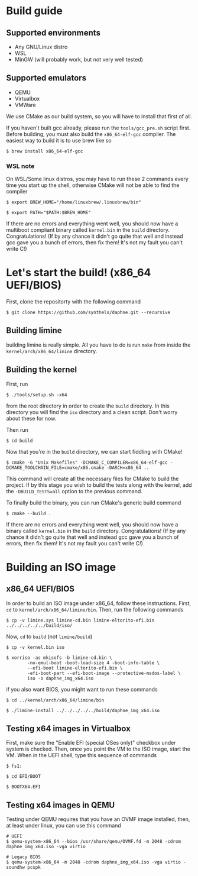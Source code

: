 # Build guide

## Supported environments
* Any GNU/Linux distro
* WSL
* MinGW (will probably work, but not very well tested)

## Supported emulators
* QEMU
* Virtualbox
* VMWare

We use CMake as our build system, so you will have to install that first of all.

If you haven't built gcc already, please run the `tools/gcc_pre.sh` script first.
Before building, you must also build the `x86_64-elf-gcc` compiler. The easiest way to build it is to use brew like so

```
$ brew install x86_64-elf-gcc
```

### WSL note
On WSL/Some linux distros, you may have to run these 2 commands every time you start up the shell, otherwise CMake will not be able to find the compiler

```
$ export BREW_HOME="/home/linuxbrew/.linuxbrew/bin"
```

```
$ export PATH="$PATH:$BREW_HOME"
```

If there are no errors and everything went well, you should now have a multiboot compliant binary called `kernel.bin` in the `build` directory. Congratulations! (If by any chance it didn't go quite that well and instead gcc gave you a bunch of errors, then fix them! It's not my fault you can't write C!)

# Let's start the build! (x86_64 UEFI/BIOS)
First, clone the repositorty with the following command

```
$ git clone https://github.com/synthels/daphne.git --recursive
```

## Building limine
building limine is really simple. All you have to do is run `make` from inside the `kernel/arch/x86_64/limine` directory.

## Building the kernel
First, run

```
$ ./tools/setup.sh -x64
```

from the root directory in order to create the `build` directory. In this directory you will find the `iso` directory and a clean script. Don't worry about these for now.

Then run

```
$ cd build
```

Now that you're in the `build` directory, we can start fiddling with CMake!

```
$ cmake -G "Unix Makefiles" -DCMAKE_C_COMPILER=x86_64-elf-gcc -DCMAKE_TOOLCHAIN_FILE=cmake/x86.cmake -DARCH=x86_64 ..
```

This command will create all the necessary files for CMake to build the project. If by this stage you wish to build the tests along with the kernel, add the `-DBUILD_TESTS=all` option to the previous command.

To finally build the binary, you can run CMake's generic build command

```
$ cmake --build .
```

If there are no errors and everything went well, you should now have a binary called `kernel.bin` in the `build` directory. Congratulations! (If by any chance it didn't go quite that well and instead gcc gave you a bunch of errors, then fix them! It's not my fault you can't write C!)

# Building an ISO image

## x86_64 UEFI/BIOS
In order to build an ISO image under x86_64, follow these instructions.
First, `cd` to `kernel/arch/x86_64/limine/bin`. Then, run the following commands

```
$ cp -v limine.sys limine-cd.bin limine-eltorito-efi.bin ../../../../../build/iso/
```

Now, `cd` to `build` (not `limine/build`)

```
$ cp -v kernel.bin iso

$ xorriso -as mkisofs -b limine-cd.bin \
        -no-emul-boot -boot-load-size 4 -boot-info-table \
        --efi-boot limine-eltorito-efi.bin \
        -efi-boot-part --efi-boot-image --protective-msdos-label \
        iso -o daphne_img_x64.iso
```

if you also want BIOS, you might want to run these commands

```
$ cd ../kernel/arch/x86_64/limine/bin

$ ./limine-install ../../../../../build/daphne_img_x64.iso
```

## Testing x64 images in Virtualbox
First, make sure the "Enable EFI (special OSes only)" checkbox under system is checked. Then, once
you point the VM to the ISO image, start the VM. When in the UEFI shell, type this sequence of commands

```
$ fs1:

$ cd EFI/BOOT

$ BOOTX64.EFI
```

## Testing x64 images in QEMU
Testing under QEMU requires that you have an OVMF image installed, then, at least under linux, you can use
this command

```
# UEFI
$ qemu-system-x86_64 --bios /usr/share/qemu/OVMF.fd -m 2048 -cdrom daphne_img_x64.iso -vga virtio

# Legacy BIOS
$ qemu-system-x86_64 -m 2048 -cdrom daphne_img_x64.iso -vga virtio -soundhw pcspk
```
